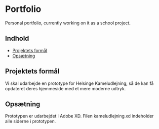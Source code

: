 # Portfolio
Personal portfolio, currently working on it as a school project.

## Indhold
- [Projektets formål](#projektets-formål)
- [Opsætning](#opsætning)

## Projektets formål
Vi skal udarbejde en prototype for Helsinge Kameludlejning, så de kan få opdateret deres hjemmeside med et mere moderne udtryk.

## Opsætning
Prototypen er udarbejdet i Adobe XD. Filen kameludlejning.xd indeholder alle siderne i prototypen.
